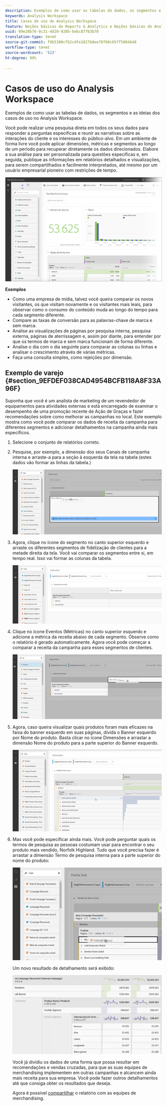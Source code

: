 ```yaml
---
description: Exemplos de como usar as tabelas de dados, os segmentos e as ideias dos casos de uso no Analysis Workspace.
keywords: Analysis Workspace
title: Casos de uso do Analysis Workspace
feature: Noções básicas do Reports & Analytics e Noções básicas do Analytics
uuid: 09e20b76-8c31-4d20-920b-bebc877b3b70
translation-type: tm+mt
source-git-commit: f9b5380cfb2cdfe1827b8ee70f60c65ff5004b48
workflow-type: tm+mt
source-wordcount: '523'
ht-degree: 99%

---
```



# Casos de uso do Analysis Workspace

Exemplos de como usar as tabelas de dados, os segmentos e as ideias dos casos de uso no Analysis Workspace.

Você pode realizar uma pesquisa direta em todos os seus dados para responder a perguntas específicas e reunir as narrativas sobre as interações do cliente e os interesses do público-alvo. Em um ambiente de forma livre você pode aplicar dimensões, métricas e segmentos ao longo de um período para recuperar diretamente os dados direcionados. Elabore a sua análise para ser personalizada para questões específicas e, em seguida, publique as informações em relatórios detalhados e visualizações, para serem compartilhados e facilmente interpretados, até mesmo por um usuário empresarial pioneiro com restrições de tempo.

![](assets/two-months-summary-project.png)

**Exemplos**

* Como uma empresa de mídia, talvez você queira comparar os novos visitantes, os que visitam novamente e os visitantes mais leais, para observar como o consumo do conteúdo muda ao longo do tempo para cada segmento diferente.
* Compare as taxas de conversão para as palavras-chave de marca e sem marca.
* Analise as visualizações de páginas por pesquisa interna, pesquisa externa, páginas de aterrissagem e, assim por diante, para entender por que os termos de marca e sem marca funcionam de forma diferente.
* Analise o dia com o dia seguinte para comparar as colunas ou linhas e analisar o crescimento através de várias métricas.
* Faça uma consulta simples, como rejeições por dimensão.

## Exemplo de varejo {#section_9EFDEF038CAD4954BCFB118A8F33A96F}

Suponha que você é um analista de marketing de um revendedor de equipamentos para atividades externas e está encarregado de examinar o desempenho de uma promoção recente de Ação de Graças e fazer recomendações sobre como melhorar as campanhas no local. Este exemplo mostra como você pode comparar os dados de receita da campanha para diferentes segmentos e adicionar detalhamentos na campanha ainda mais específicos.

1. Selecione o conjunto de relatórios correto.
1. Pesquise, por exemplo, a dimensão dos seus Canais de campanha interna e arraste-a para a seção à esquerda da tela na tabela (estes dados vão formar as linhas da tabela.)

   ![](assets/drag_dimension.png)

1. Agora, clique no ícone do segmento no canto superior esquerdo e arraste os diferentes segmentos de fidelização de clientes para a metade direita da tela. Você vai comparar os segmentos entre si, em tempo real. Isso vai formar as colunas da tabela.

   ![](assets/drag_segments.png)

1. Clique no ícone Eventos (Métricas) no canto superior esquerdo e adicione a métrica da receita abaixo de cada segmento. Observe como o relatório é gerado automaticamente. Agora você pode começar a comparar a receita da campanha para esses segmentos de clientes.

   ![](assets/drag_metrics.png)

1. Agora, caso queira visualizar quais produtos foram mais eficazes na faixa do banner esquerdo em suas páginas, divida o Banner esquerdo por Nome do produto. Basta clicar no ícone Dimensões e arrastar a dimensão Nome do produto para a parte superior do Banner esquerdo.

   ![](assets/breakdown_prodname.png)

1. Mas você pode especificar ainda mais. Você pode perguntar quais os termos de pesquisa as pessoas costumam usar para encontrar o seu produto mais vendido, Norfolk Highland. Tudo que você precisa fazer é arrastar a dimensão Termo de pesquisa interna para a parte superior do nome do produto:

   ![](assets/breakdown_intsearchterm.png)

   Um novo resultado de detalhamento será exibido:

   ![](assets/breakdown_result.png)

   Você já dividiu os dados de uma forma que possa resultar em recomendações e vendas cruzadas, para que as suas equipes de merchandising implementem em outras campanhas e alcancem ainda mais receita para sua empresa. Você pode fazer outros detalhamentos até que consiga obter os resultados que deseja.

   Agora é possível [compartilhar](/help/analyze/analysis-workspace/curate-share/curate.md) o relatório com as equipes de merchandising.

